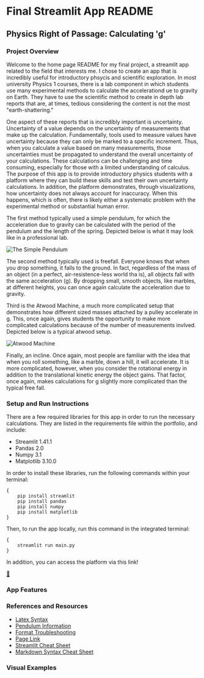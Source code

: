 # Final Streamlit App README
## Physics Right of Passage: Calculating 'g'

### Project Overview 

Welcome to the home page README for my final project, a streamlit app related to the field that interests me. I chose to create an app that is incredibly useful for introductory phsycis and scientific exploration. In most university Physics 1 courses, there is a lab component in which students use many experimental methods to calculate the accelerationd ue to gravity on Earth. They have to use the scientific method to create in depth lab reports that are, at times, tedious considering the content is not the most "earth-shattering." 

One aspect of these reports that is incredibly important is uncertainty. Uncertainty of a value depends on the uncertainty of measurements that make up the calculation. Fundamentally, tools used to measure values have uncertainty because they can only be marked to a specific increment. Thus, when you calculate a value based on many measurements, those uncertainties must be propagated to understand the overall uncertainty of your calculations. These calculations can be challenging and time consuming, especially for those with a limited understanding of calculus. The purpose of this app is to provide introductory physics students with a platform where they can build these skills and test their own uncertainty calculations. In addition, the platform demonstrates, through visualizations, how uncertainty does not always account for inaccuracy. When this happens, which is often, there is likely either a systematic problem with the experimental method or substantial human error. 

The first method typically used a simple pendulum, for which the acceleration due to gravity can be calculated with the period of the pendulum and the length of the spring. Depicted below is what it may look like in a professional lab.

![The Simple Pendulum](https://encrypted-tbn0.gstatic.com/images?q=tbn:ANd9GcSP0Y3G6X2BoygDHwH9V-bfU4BR8-nEu65BdA&s)

The second method typically used is freefall. Everyone knows that when you drop something, it falls to the ground. In fact, regardless of the mass of an object (in a perfect, air-resistence-less world tha is), all objects fall with the same acceleration (g). By dropping small, smooth objects, like marbles, at different heights, you can once again calculate the acceleration due to gravity.

Third is the Atwood Machine, a much more complicated setup that demonstrates how different sized masses attached by a pulley accelerate in g. This, once again, gives students the opportunity to make more complicated calculations because of the number of measurements invlved. Depicted below is a typical atwood setup.

![Atwood Machine](https://cdn1.byjus.com/wp-content/uploads/2022/06/atwood-machine1.png)

Finally, an incline. Once again, most people are familiar with the idea that when you roll something, like a marble, down a hill, it will accelerate. It is more complicated, however, when you consider the rotational energy in addition to the translational kinetic energy the object gains. That factor, once again, makes calculations for g slightly more complicated than the typical free fall. 

### Setup and Run Instructions

There are a few required libraries for this app in order to run the necessary calculations. They are listed in the requirements file within the portfolio, and include:
- Streamlit 1.41.1
- Pandas 2.0
- Numpy 3.1
- Matplotlib 3.10.0

In order to install these libraries, run the following commands within your terminal:
```
{
    pip install streamlit
    pip install pandas
    pip install numpy
    pip install matplotlib
}
```

Then, to run the app locally, run this command in the integrated terminal:
```
{
    streamlit run main.py
}
```
In addition, you can access the platform via this link!

[🔎](https://physics-right-of-passage.streamlit.app/)

### App Features

### References and Resources
- [Latex Syntax](https://docs.streamlit.io/develop/api-reference/text/st.latex)
- [Pendulum Information](https://www.brainkart.com/article/Acceleration-Due-to-Gravity-Using-Simple-Pendulum_36366/)
- [Format Troubleshooting](https://stackoverflow.com/questions/70932538/how-to-center-the-title-and-an-image-in-streamlit)
- [Page Link](https://docs.streamlit.io/develop/api-reference/widgets/st.page_link)
- [Streamlit Cheat Sheet](https://docs.streamlit.io/develop/quick-reference/cheat-sheet)
- [Markdown Syntax Cheat Sheet](https://www.markdownguide.org/basic-syntax/#links)

### Visual Examples